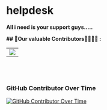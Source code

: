 # helpdesk
**All i need is your support guys.....**


**## 📌Our valuable Contributors👩‍💻👨‍💻 : <a name="contributors"></a>**
<table align="center">
<tr>
<td>
<a href="https://github.com/aman5062/helpdesk_bca/graphs/contributors" align="center">
  <img src="https://contributors-img.web.app/image?repo=aman5062/helpdesk2" /> 
</a>
  
</td>
</tr>
</table>
<br><br>

### GitHub Contributor Over Time

[![GitHub Contributor Over Time](https://contributor-overtime-api.git-contributor.com/contributors-svg?chart=contributorOverTime&repo=aman5062/helpdesk2)](https://git-contributor.com?chart=contributorOverTime&repo=aman5062/helpdesk2)
